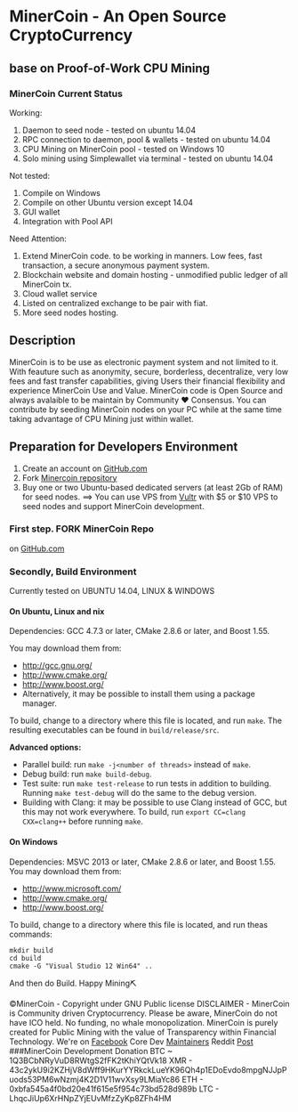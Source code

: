 # MinerCoin - An Open Source CryptoCurrency
## base on Proof-of-Work CPU Mining

### MinerCoin Current Status
Working:
1. Daemon to seed node - tested on ubuntu 14.04
2. RPC connection to daemon, pool & wallets - tested on ubuntu 14.04
3. CPU Mining on MinerCoin pool - tested on Windows 10
4. Solo mining using Simplewallet via terminal - tested on ubuntu 14.04

Not tested:
1. Compile on Windows
2. Compile on other Ubuntu version except 14.04
3. GUI wallet
4. Integration with Pool API

Need Attention:
1. Extend MinerCoin code. to be working in manners. Low fees, fast transaction, a secure anonymous payment system.
2. Blockchain website and domain hosting - unmodified public ledger of all MinerCoin tx.
3. Cloud wallet service
4. Listed on centralized exchange to be pair with fiat.
5. More seed nodes hosting.

## Description
MinerCoin is to be use as electronic payment system and not limited to it. With feauture such as anonymity, secure, borderless, decentralize, very low fees and fast transfer capabilities, giving Users their financial flexibility and experience MinerCoin Use and Value. MinerCoin code is Open Source and always avalaible to be maintain by Community ♥️ Consensus. You can contribute by seeding MinerCoin nodes on your PC while at the same time taking advantage of CPU Mining just within wallet. 

## Preparation for Developers Environment

1. Create an account on [GitHub.com](github.com)
2. Fork [Minercoin repository](https://github.com/nidscom/minercoin)
3. Buy one or two Ubuntu-based dedicated servers (at least 2Gb of RAM) for seed nodes.
   ==> You can use VPS from [Vultr](https://www.vultr.com/?ref=7283997) with $5 or $10 VPS to seed nodes and support MinerCoin development.


### First step. FORK MinerCoin Repo
on [GitHub.com](https://github.com/nidscom/minercoin)

### Secondly, Build Environment 
Currently tested on UBUNTU 14.04, LINUX & WINDOWS

#### On Ubuntu, Linux and nix

Dependencies: GCC 4.7.3 or later, CMake 2.8.6 or later, and Boost 1.55.

You may download them from:

* http://gcc.gnu.org/
* http://www.cmake.org/
* http://www.boost.org/
* Alternatively, it may be possible to install them using a package manager.

To build, change to a directory where this file is located, and run `make`. The resulting executables can be found in `build/release/src`.

**Advanced options:**

* Parallel build: run `make -j<number of threads>` instead of `make`.
* Debug build: run `make build-debug`.
* Test suite: run `make test-release` to run tests in addition to building. Running `make test-debug` will do the same to the debug version.
* Building with Clang: it may be possible to use Clang instead of GCC, but this may not work everywhere. To build, run `export CC=clang CXX=clang++` before running `make`.

#### On Windows
Dependencies: MSVC 2013 or later, CMake 2.8.6 or later, and Boost 1.55. You may download them from:

* http://www.microsoft.com/
* http://www.cmake.org/
* http://www.boost.org/

To build, change to a directory where this file is located, and run theas commands: 
```
mkdir build
cd build
cmake -G "Visual Studio 12 Win64" ..
```

And then do Build.
Happy Mining⛏️

©MinerCoin - Copyright under GNU Public license
DISCLAIMER - MinerCoin is Community driven Cryptocurrency. Please be aware, MinerCoin do not have ICO held. No funding, no whale monopolization. MinerCoin is purely created for Public Mining with the value of Transparency within Financial Technology.
We're on [Facebook](https://www.fb.com/nidscom.io)
Core Dev [Maintainers](https://www.nidscom.io)
Reddit [Post](https://www.reddit.com/r/CryptoNote/comments/7k7i16/minercoin_open_source_no_premine_cryptonote_forked/)
###MinerCoin Development Donation
BTC ~ 1Q3BCbNRyVuD8RWtgS2fFK2tKhiYQtVk18
XMR - 43c2ykU9i2KZHjV8dWff9HKurYYRkckLueYK96Qh4p1EDoEvdo8mpgNJJpPuods53PM6wNzmj4K2D1V11wvXsy9LMiaYc86
ETH - 0xbfa545a4f0bd20e41f615e5f954c73bd528d989b
LTC - LhqcJiUp6XrHNpZYjEUvMfzZyKp8ZFh4HM
